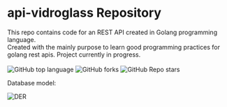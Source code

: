 # api-vidroglass Repository
This repo contains code for an REST API created in Golang programming language.<br>
Created with the mainly purpose to learn good programming practices for golang rest apis.
Project currently in progress.
<br><br>
![GitHub top language](https://img.shields.io/github/languages/top/mariarobertap/api-vidroglass?color=green)
![GitHub forks](https://img.shields.io/github/forks/mariarobertap/api-vidroglass?style=social)
![GitHub Repo stars](https://img.shields.io/github/stars/mariarobertap/api-vidroglass?style=social)


Database model:

![DER](https://user-images.githubusercontent.com/75685022/174495844-cf03413f-93bc-430e-adf9-559aacafb78e.png)
